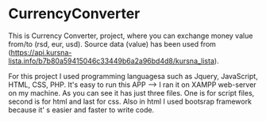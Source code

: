 # CurrencyConverter

This is Currency Converter, project, where you can exchange money value from/to (rsd, eur, usd).
Source data (value) has been used from (https://api.kursna-lista.info/b7b80a59415046c33449b6a2a96bd4d8/kursna_lista).

For this project I used programming languagesa such as Jquery, JavaScript, HTML, CSS, PHP.
It's easy to run this APP --> I ran it on XAMPP web-server on my machine. As you can see it has just three files. 
One is for script files, second is for html and last for css. Also in html I used bootsrap framework because it' s easier and 
faster to write code.



